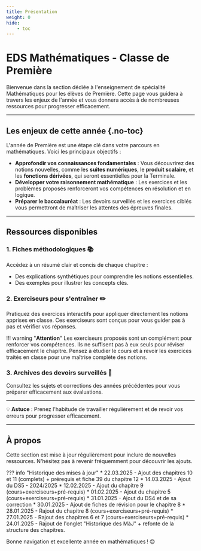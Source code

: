 ```yaml
---
title: Présentation
weight: 0
hide: 
    - toc
---
```


# EDS Mathématiques - Classe de Première

Bienvenue dans la section dédiée à l'enseignement de spécialité Mathématiques pour les élèves de Première. Cette page vous guidera à travers les enjeux de l'année et vous donnera accès à de nombreuses ressources pour progresser efficacement.

---

## Les enjeux de cette année {.no-toc}

L'année de Première est une étape clé dans votre parcours en mathématiques. Voici les principaux objectifs :

- **Approfondir vos connaissances fondamentales** : Vous découvrirez des notions nouvelles, comme les **suites numériques**, le **produit scalaire**, et les **fonctions dérivées**, qui seront essentielles pour la Terminale.
- **Développer votre raisonnement mathématique** : Les exercices et les problèmes proposés renforceront vos compétences en résolution et en logique.
- **Préparer le baccalauréat** : Les devoirs surveillés et les exercices ciblés vous permettront de maîtriser les attentes des épreuves finales.

---

## Ressources disponibles

### 1. **Fiches méthodologiques 📚**
Accédez à un résumé clair et concis de chaque chapitre :

* Des explications synthétiques pour comprendre les notions essentielles.
* Des exemples pour illustrer les concepts clés.

### 2. **Exerciseurs pour s'entraîner ✏️**
Pratiquez des exercices interactifs pour appliquer directement les notions apprises en classe. Ces exerciseurs sont conçus pour vous guider pas à pas et vérifier vos réponses.

!!! warning "**Attention**" 
    Les exerciseurs proposés sont un complément pour renforcer vos compétences. Ils ne suffisent pas à eux seuls pour réviser efficacement le chapitre. Pensez à étudier le cours et à revoir les exercices traités en classe pour une maîtrise complète des notions.

### 3. **Archives des devoirs surveillés 📄**
Consultez les sujets et corrections des années précédentes pour vous préparer efficacement aux évaluations.

---

💡 **Astuce** : Prenez l'habitude de travailler régulièrement et de revoir vos erreurs pour progresser efficacement.

---

## À propos
Cette section est mise à jour régulièrement pour inclure de nouvelles ressources. N'hésitez pas à revenir fréquemment pour découvrir les ajouts.

??? info "Historique des mises à jour"
    * 22.03.2025 - Ajout des chapitres 10 et 11 (complets) + prérequis et fiche 39 du chapitre 12
    * 14.03.2025 - Ajout du DS5 - 2024/2025
    * 12.02.2025 - Ajout du chapitre 9 (cours+exerciseurs+pré-requis)
    * 01.02.2025 - Ajout du chapitre 5 (cours+exerciseurs+pré-requis)
    * 31.01.2025 - Ajout du DS4 et de sa correction
    * 30.01.2025 - Ajout de fiches de révision pour le chapitre 8
    * 28.01.2025 - Rajout du chapitre 8 (cours+exerciseurs+pré-requis)
    * 27.01.2025 - Rajout des chapitres 6 et 7 (cours+exerciseurs+pré-requis)
    * 24.01.2025 - Rajout de l'onglet "Historique des MàJ" + refonte de la structure des chapitres.



Bonne navigation et excellente année en mathématiques ! 😊